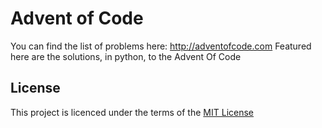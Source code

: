 # Advent of Code
You can find the list of problems here: http://adventofcode.com
Featured here are the solutions, in python, to the Advent Of Code

## License
This project is licenced under the terms of the <a href="https://opensource.org/licenses/MIT">MIT License</a>

